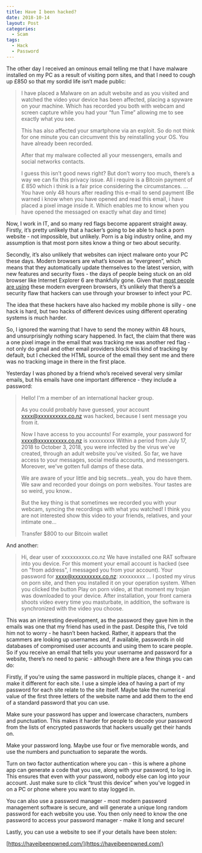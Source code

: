 ```yaml
---
title: Have I been hacked?
date: 2018-10-14
layout: Post
categories:
  - Scam
tags:
  - Hack
  - Password
---
```


The other day I received an ominous email telling me that I have malware installed on my PC as a result of visiting porn sites, and that I need to cough up £850 so that my sordid life isn’t made public:

<!-- more -->

> I have placed a Malware on an adult website and as you visited and watched the video your device has been affected, placing a spyware on your machine. Which has recorded you both with webcam and screen capture while you had your “fun Time” allowing me to see exactly what you see.
>
> This has also affected your smartphone via an exploit. So do not think for one minute you can circumvent this by reinstalling your OS. You have already been recorded.
>
> After that my malware collected all your messengers, emails and social networks contacts.
>
> I guess this isn’t good news right?
> But don’t worry too much, there’s a way we can fix this privacy issue. All i require is a Bitcoin payment of £ 850  which i think is a fair price considering the circumstances.
> …
> You have only 48 hours after reading this e-mail to send payment (Be warned i know when you have opened and read this email, i have placed a pixel image inside it. Which enables me to know when you have opened the messaged on exactly what day and time)

Now, I work in IT, and so many red flags become apparent straight away. Firstly, it’s pretty unlikely that a hacker’s going to be able to hack a porn website - not impossible, but unlikely. Porn is a big industry online, and my assumption is that most porn sites know a thing or two about security.

Secondly, it’s also unlikely that websites can inject malware onto your PC these days. Modern browsers are what’s known as “evergreen”, which means that they automatically update themselves to the latest version, with new features and security fixes - the days of people being stuck on an old browser like Internet Explorer 6 are thankfully gone. Given that [most people are using](http://gs.statcounter.com/browser-market-share) these modern evergreen browsers, it’s unlikely that there’s a security flaw that hackers can use through your browser to infect your PC.

The idea that these hackers have also hacked my mobile phone is silly - one hack is hard, but two hacks of different devices using different operating systems is much harder.

So, I ignored the warning that I have to send the money within 48 hours, and unsurprisingly nothing scary happened. In fact, the claim that there was a one pixel image in the email that was tracking me was another red flag - not only do gmail and other email providers block this kind of tracking by default, but I checked the HTML source of the email they sent me and there was no tracking image in there in the first place.

Yesterday I was phoned by a friend who’s received several very similar emails, but his emails have one important difference - they include a password:

> Hello!
> I'm a member of an international hacker group.
>
> As you could probably have guessed, your account xxxx@xxxxxxxxxx.co.nz was hacked, because I sent message you from it.
>
> Now I have access to you accounts!
> For example, your password for xxxx@xxxxxxxxxx.co.nz is xxxxxxxxx
> Within a period from July 17, 2018 to October 3, 2018, you were infected by the virus we've created, through an adult website you've visited.
> So far, we have access to your messages, social media accounts, and messengers.
> Moreover, we've gotten full damps of these data.
>
> We are aware of your little and big secrets...yeah, you do have them. We saw and recorded your doings on porn websites. Your tastes are so weird, you know..
>
> But the key thing is that sometimes we recorded you with your webcam, syncing the recordings with what you watched!
> I think you are not interested show this video to your friends, relatives, and your intimate one...
>
> Transfer $800 to our Bitcoin wallet

And another:

> Hi, dear user of xxxxxxxxxx.co.nz
> We have installed one RAT software into you device.
> For this moment your email account is hacked (see on "from address", I messaged you from your account).
> Your password for xxxx@xxxxxxxxxx.co.nz: xxxxxxxxx
> …
> I posted my virus on porn site, and then you installed it on your operation system.
> When you clicked the button Play on porn video, at that moment my trojan was downloaded to your device.
> After installation, your front camera shoots video every time you masturbate, in addition, the software is synchronized with the video you choose.

This was an interesting development, as the password they gave him in the emails was one that my friend has used in the past. Despite this, I’ve told him not to worry - he hasn’t been hacked. Rather, it appears that the scammers are looking up usernames and, if available, passwords in old databases of compromised user accounts and using them to scare people. So if you receive an email that tells you your username and password for a website, there’s no need to panic - although there are a few things you can do:

Firstly, if you’re using the same password in multiple places, change it - and make it different for each site. I use a simple idea of having a part of my password for each site relate to the site itself. Maybe take the numerical value of the first three letters of the website name and add them to the end of a standard password that you can use.

Make sure your password has upper and lowercase characters, numbers and punctuation. This makes it harder for people to decode your password from the lists of encrypted passwords that hackers usually get their hands on.

Make your password long. Maybe use four or five memorable words, and use the numbers and punctuation to separate the words.

Turn on two factor authentication where you can - this is where a phone app can generate a code that you use, along with your password, to log in. This ensures that even with your password, nobody else can log into your account. Just make sure to click “trust this device” when you’ve logged in on a PC or phone where you want to stay logged in.

You can also use a password manager - most modern password management software is secure, and will generate a unique long random password for each website you use. You then only need to know the one password to access your password manager - make it long and secure!

Lastly, you can use a website to see if your details have been stolen:

[https://haveibeenpwned.com/](https://haveibeenpwned.com/)
